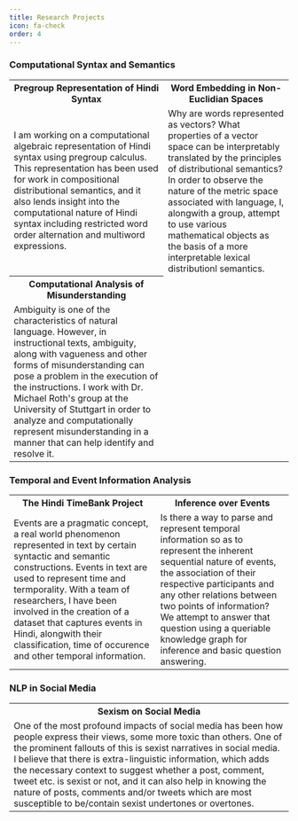 ```yaml
---
title: Research Projects
icon: fa-check
order: 4
---
```

### Computational Syntax and Semantics

<table border="0">
    <tr>
      <th align="center">Pregroup Representation of Hindi Syntax</th>
      <th align="center">Word Embedding in Non-Euclidian Spaces</th>
    </tr>
    <tr>
      <td> I am working on a computational algebraic representation of
      Hindi syntax using pregroup calculus. This representation has
      been used for work in compositional distributional semantics, and
      it also lends insight into the computational nature of Hindi
      syntax including restricted word order alternation and multiword
      expressions. </td>
      <td> Why are words represented as vectors? What properties of a
      vector space can be interpretably translated by the principles of
      distributional semantics? In order to observe the nature of the
      metric space associated with language, I, alongwith a group, attempt to use various
      mathematical objects as the basis of a more interpretable lexical
      distributionl semantics. </td>
  </tr>
  <tr>
    <th>Computational Analysis of Misunderstanding</th>
  </tr>
  <tr>
    <td>Ambiguity is one of the characteristics of natural language.
    However, in instructional texts, ambiguity, along with vagueness
    and other forms of misunderstanding can pose a problem in the
    execution of the instructions. I work with Dr. Michael Roth's
    group at the University of Stuttgart in order to analyze and
    computationally represent misunderstanding in a manner that can
    help identify and resolve it.</td>
  </tr>
</table>

### Temporal and Event Information Analysis

<table border="0">
    <tr>
      <th align="center">The Hindi TimeBank Project</th>
      <th align="center">Inference over Events</th>
    </tr>
    <tr>
      <td>Events are a pragmatic concept, a real world phenomenon
      represented in text by certain syntactic and semantic
      constructions. Events in text are used to represent time and
      termporality. With a team of researchers, I have been involved in
      the creation of a dataset that captures events in Hindi, alongwith
      their classification, time of occurence and other temporal
      information. </td>
      <td>Is there a way to parse and represent temporal information so
      as to represent the inherent sequential nature of events, the
      association of their respective participants and any other
      relations between two points of information? We attempt to answer
      that question using a queriable knowledge graph for inference and
      basic question answering. </td>
    </tr>
</table>

### NLP in Social Media

<table border="0">
    <tr>
      <th>Sexism on Social Media</th>
    </tr>
    <tr>
      <td>One of the most profound impacts of social media has been how
      people express their views, some more toxic than others. One of
      the prominent fallouts of this is sexist narratives in social
      media. I believe that there is extra-linguistic information, which adds the necessary context to suggest
      whether a post, comment, tweet etc. is sexist or not, and it can
      also help in knowing the nature of posts, comments and/or tweets
      which are most susceptible to be/contain sexist undertones or
      overtones.</td>
    </tr>
</table>
